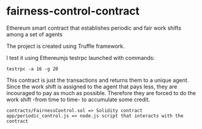 # fairness-control-contract
Ethereum smart contract that establishes periodic and fair work shifts among a set of agents

The project is created using Truffle framework.

I test it using Ethereumjs testrpc launched with commands:
```
testrpc -a 16 -g 20
```

This contract is just the transactions and returns them to a unique agent.
Since the work shift is assigned to the agent that pays less, they are incouraged to pay as much as possible. Therefore they are forced to do the work shift -from time to time- to accumulate some credit.

```
contracts/FairnessControl.sol => Solidity contract
app/periodic_control.js => node.js script that interacts with the contract
```
